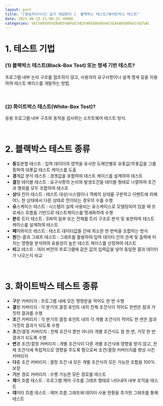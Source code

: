 ```yaml
---
layout: post
title: "[정보처리기사] 실기 개념정리 |  블랙박스 테스트/화이트박스 테스트"
date: 2023-06-23 21:00:23 +0900
categories: %EC%A0%95%EB%B3%B4%EC%B2%98%EB%A6%AC%EA%B8%B0%EC%82%AC
---
```


# 1. 테스트 기법   
### (1) 블랙박스 테스트(Black-Box Test) 또는 명세 기반 테스트?   
프로그램 내부 논리 구조를 참조하지 않고, 사용자의 요구사항이나 설계 명세 등을 이용하여 테스트 케이스를 개발하는 방법.

<br>

### (2) 화이트박스 테스트(White-Box Test)?    
응용 프로그램 내부 구조와 동작을 검사하는 소프트웨어 테스트 방식.

<br>

# 2. 블랙박스 테스트 종류
- **동**등분할 테스트 : 입력 데이터의 영역을 유사한 도메인별로 유횻값/무횻값을 그룹핑하여 대푯값 테스트 케이스를 도출   
- **경**계값 분석 테스트 : 경곗값을 포함하여 테스트 케이스를 설계하여 테스트   
- **결**정 테이블 테스트 : 요구사항의 논리와 발생조건을 테이블 형태로 나열하여 조건과 행위를 모두 조합하여 테스트   
- **상**태 전이 테스트 : 테스트 대상/시스템이나 객체의 상태를 구분하고 이벤트에 의해 어느 한 상태에서 다른 상태로 전이되는 경우의 수를 수행   
- **유**스케이스 테스트 : 시스템이 실제 사용되는 유스케이스로 모델링되어 있을 때 프로세스 흐름을 기반으로 테스트케이스를 명세화하여 수행   
- **분**류 트리 테스트 : SW의 일부 또는 전체를 트리 구조로 분석 및 표현하여 테스트 케이스를 설계하여 테스트   
- **페**어와이즈 테스트 : 테스트 데이터값들 간에 최소한 한 번씩을 조합하는 방식   
- **원**인-결과 그래프 테스트 : 그래프를 활용하여 입력 데이터 간의 관계 및 출력에 미치는 영향을 분석하여 효용성이 높은 테스트 케이스를 선정하여 테스트   
- **비**교 테스트 : 여러 버전의 프로그램에 같은 값의 입력값을 넣어 동일한 결과 데이터가 나오는지 비교   
  
<br>

# 3. 화이트박스 테스트 종류
- **구**문 커버리지 : 프로그램 내에 모든 명령문을 적어도 한 번 수행   
- **결**정 커버리지 : 각 분기의 결정 포인트 내의 전체 조건식이 적어도 한번은 참과 거짓의 결과를 수행   
- **조**건 커버리지 : 각 분기의 결정 포인트 내의 각 개별 조건식이 적어도 한 번은 참과 거짓의 결과가 되도록 수행
- **조**건/결정 커버리지 : 전체 조건식 뿐만 아니라 개별 조건식도 참 한 번, 거짓 한 번 결과가 되도록 수행   
- **변**경 조건/결정 커버리지 : 개별 조건식이 다른 개별 조건식에 영향을 받지 않고, 전체 조건식에 독립적으로 영향을 주도록 함으로써 조건/결정 커버리지를 향상 시킨 커버리지  
- **다**중 조건 커버리지 : 결정 조건 내 모든 개별 조건식의 모든 가능한 조합을 100% 보장   
- **기**본 경로 커버리지 : 수행 가능한 모든 경로를 테스트   
- **제**어 흐름 테스트 : 프로그램 제어 구조를 그래프 형태로 나타내어 내부 로직을 테스트 
- **데**이터 흐름 테스트 : 제어 흐름 그래프에 데이터 사용 현황을 추가한 그래프를 통해 테스트 


